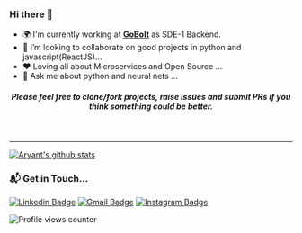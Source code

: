 ### Hi there 👋

<!--
**aryantps/aryantps** is a ✨ _special_ ✨ repository because its `README.md` (this file) appears on your GitHub profile.
-->


- 🌍   I'm currently working at <a href="https://www.gobolt.in/"><b>GoBolt</b></a> as SDE-1 Backend.
    <!-- - 🔭   I’m currently working on my <a href="https://github.com/aryantps/portfolio/">Portfolio site</a> and some other DL projects ...
    - 🌱   I’m currently learning tenserflow, deep learning, CNNs ... -->
- 👯   I’m looking to collaborate on good projects in python and javascript(ReactJS)...
- ❤    Loving all about Microservices and Open Source ...
- 💬   Ask me about python and neural nets ...

<div align="center">
<h5>Please feel free to clone/fork projects, raise issues and submit PRs if you think something could be better.</h5> <br>
</div>

---
[![Aryant's github stats](https://github-readme-stats.vercel.app/api?username=aryantps&show_icons=true&title_color=fff&icon_color=79ff97&text_color=9f9f9f&bg_color=151515&count_private=true)](https://github.com/aryantps)


### 📬 Get in Touch...


[![Linkedin Badge](https://img.shields.io/badge/-aryant-blue?style=flat-square&logo=Linkedin&logoColor=white&link=https://www.linkedin.com/in/aryant/)](https://www.linkedin.com/in/aryant/)
[![Gmail Badge](https://img.shields.io/badge/-aryantpratapsingh-c14438?style=flat-square&logo=Gmail&logoColor=white&link=mailto:aryantpratapsingh@gmail.com)](mailto:aryantpratapsingh@gmail.com)
[![Instagram Badge](https://img.shields.io/badge/aryant-purple?style=flat-square&logo=Instagram&logoColor=white&link=https://www.instagram.com/aryant.ps/)](https://www.instagram.com/aryant.ps/)

![Profile views counter](https://caneco.dev/github-profile-view-counter.svg)

